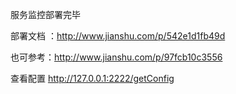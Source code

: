 服务监控部署完毕 

部署文档 ：http://www.jianshu.com/p/542e1d1fb49d

也可参考：http://www.jianshu.com/p/97fcb10c3556

查看配置 http://127.0.0.1:2222/getConfig 

